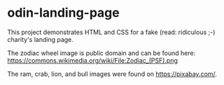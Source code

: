 # odin-landing-page

This project demonstrates HTML and CSS for a fake (read: ridiculous ;-) charity's landing page.

The zodiac wheel image is public domain and can be found here: https://commons.wikimedia.org/wiki/File:Zodiac_(PSF).png

The ram, crab, lion, and bull images were found on https://pixabay.com/.